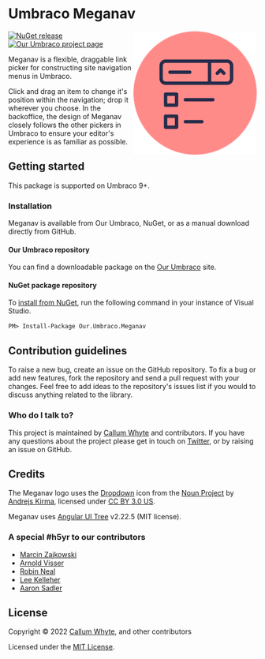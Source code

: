 # Umbraco Meganav

<img src="docs/img/logo.png?raw=true" alt="Umbraco Meganav" width="250" align="right" />

[![NuGet release](https://img.shields.io/nuget/v/Our.Umbraco.Meganav.svg)](https://www.nuget.org/packages/Our.Umbraco.Meganav/)
[![Our Umbraco project page](https://img.shields.io/badge/our-umbraco-orange.svg)](https://our.umbraco.com/packages/website-utilities/meganav/)

Meganav is a flexible, draggable link picker for constructing site navigation menus in Umbraco.

Click and drag an item to change it's position within the navigation; drop it wherever you choose. In the backoffice, the design of Meganav closely follows the other pickers in Umbraco to ensure your editor's experience is as familiar as possible.

## Getting started

This package is supported on Umbraco 9+.

### Installation

Meganav is available from Our Umbraco, NuGet, or as a manual download directly from GitHub.

#### Our Umbraco repository

You can find a downloadable package on the [Our Umbraco](https://our.umbraco.com/packages/website-utilities/meganav/) site.

#### NuGet package repository

To [install from NuGet](https://www.nuget.org/packages/Our.Umbraco.Meganav/), run the following command in your instance of Visual Studio.

    PM> Install-Package Our.Umbraco.Meganav

## Contribution guidelines

To raise a new bug, create an issue on the GitHub repository. To fix a bug or add new features, fork the repository and send a pull request with your changes. Feel free to add ideas to the repository's issues list if you would to discuss anything related to the library.

### Who do I talk to?

This project is maintained by [Callum Whyte](https://callumwhyte.com/) and contributors. If you have any questions about the project please get in touch on [Twitter](https://twitter.com/callumbwhyte), or by raising an issue on GitHub.

## Credits

The Meganav logo uses the [Dropdown](https://thenounproject.com/term/dropdown/1678847/) icon from the [Noun Project](https://thenounproject.com) by [Andrejs Kirma](https://thenounproject.com/andrejs/), licensed under [CC BY 3.0 US](https://creativecommons.org/licenses/by/3.0/us/).

Meganav uses [Angular UI Tree](https://github.com/angular-ui-tree/angular-ui-tree) v2.22.5 (MIT license).

### A special #h5yr to our contributors

* [Marcin Zajkowski](https://github.com/mzajkowski)
* [Arnold Visser](https://github.com/ArnoldV)
* [Robin Neal](https://github.com/SudoCat)
* [Lee Kelleher](https://github.com/leekelleher)
* [Aaron Sadler](https://github.com/AaronSadlerUK)

## License

Copyright &copy; 2022 [Callum Whyte](https://callumwhyte.com/), and other contributors

Licensed under the [MIT License](LICENSE.md).